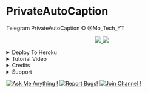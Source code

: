 # PrivateAutoCaption
Telegram PrivateAutoCaption © @Mo_Tech_YT

  </a>
</p>
<p align="center">
  <a href="https://github.com/PR0FESS0R-99/PrivateAutoCaption/stargazers">
    <img src="https://img.shields.io/github/stars/PR0FESS0R-99/PrivateAutoCaption?style=social">

  </a>
  
  <a href="https://github.com/PR0FESS0R-99/PrivateAutoCaption/fork">
    <img src="https://img.shields.io/github/forks/PR0FESS0R-99/PrivateAutoCaption?label=Fork&style=social">

  </a>  
</p>

<details><summary>Deploy To Heroku</summary>
<p>
<br>
<a href="https://heroku.com/deploy?template=https://github.com/PR0FESS0R-99/PrivateAutoCaption/tree/main">
  <img src="https://www.herokucdn.com/deploy/button.svg" alt="Deploy">
</a>
</p>
</details>

<details><summary>Tutorial Video</summary>
<p>
<br>
<a href="https://youtu.be/p4Z9ZN1lZUk"><img src="https://img.shields.io/badge/How%20To%20Deploy-blue.svg?logo=Youtube"></a> <img src="https://img.shields.io/youtube/views/p4Z9ZN1lZUk?style=social">
</a>
</p>
</details>

<details><summary>Credits</summary>
<p>
<pre>

 *Thankz To [SpEcHiDe](https://github.com/SpEcHiDe) 👉 [Created](https://github.com/PR0FESS0R-99/PrivateAutoCaption/blob/5bdf676944d9e4c04c08d322715daa55fc108987/mt_privateautocaption/auto_caption.py#L26)

 *Thankz To [Professor](https://github.com/PR0FESS0R-99)
</pre>
</p>
</details>


<details><summary>Support</summary>
<p>
<pre>
                                                                                                            
Join Our [Telegram Group](https://www.telegram.dog/Mo_Tech_Group) For Support/Assistance And Our [Channel](https://www.telegram.dog/Mo_Tech_YT) For Updates.   
   
**Report Bugs**, Give Feature Requests There..
   
Do **Fork** And **Star** The Repository If You Liked It.
</pre>
</p>
</details>


[![Ask Me Anything !](https://img.shields.io/badge/🤔%20Ask%20Me-Anything-1abc9c.svg)](https://telegram.dog/PR0FESS0R_99)
[![Report Bugs!](https://badgen.net/badge/🐞%20Report%20/Bugs/red)](https://telegram.dog/)
[![Join Channel !](https://badgen.net/badge/🔊%20Join%20/Channel/Black)](https://telegram.dog/mo_tech_YT)

